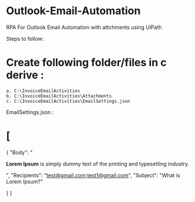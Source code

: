 # Outlook-Email-Automation
RPA For Outlook Email Automation with attchments using UiPath

Steps to follow:
# Create following folder/files in c derive :
    a. C:\InvoiceEmailActivities
    b. C:\InvoiceEmailActivities\Attachments
    c. C:\InvoiceEmailActivities\EmailSettings.json
    
 EmailSettings.json :
# [
  {
    "Body": "<p><strong>Lorem Ipsum</strong> is simply dummy text of the printing and typesetting industry. </p>",
    "Recipients": "test@gmail.com;test1@gmail.com",
    "Subject": "What is Lorem Ipsum?"

  }
]
    
